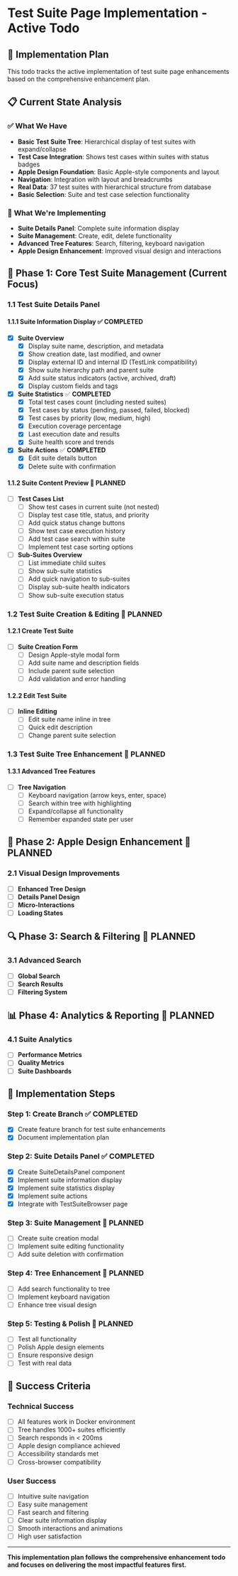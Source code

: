 # Test Suite Page Implementation - Active Todo

## 🎯 **Implementation Plan**

This todo tracks the active implementation of test suite page enhancements based on the comprehensive enhancement plan.

## 📋 **Current State Analysis**

### ✅ **What We Have**
- **Basic Test Suite Tree**: Hierarchical display of test suites with expand/collapse
- **Test Case Integration**: Shows test cases within suites with status badges
- **Apple Design Foundation**: Basic Apple-style components and layout
- **Navigation**: Integration with layout and breadcrumbs
- **Real Data**: 37 test suites with hierarchical structure from database
- **Basic Selection**: Suite and test case selection functionality

### 🔄 **What We're Implementing**
- **Suite Details Panel**: Complete suite information display
- **Suite Management**: Create, edit, delete functionality
- **Advanced Tree Features**: Search, filtering, keyboard navigation
- **Apple Design Enhancement**: Improved visual design and interactions

## 🚀 **Phase 1: Core Test Suite Management (Current Focus)**

### **1.1 Test Suite Details Panel**

#### **1.1.1 Suite Information Display** ✅ **COMPLETED**
- [x] **Suite Overview**
  - [x] Display suite name, description, and metadata
  - [x] Show creation date, last modified, and owner
  - [x] Display external ID and internal ID (TestLink compatibility)
  - [x] Show suite hierarchy path and parent suite
  - [x] Add suite status indicators (active, archived, draft)
  - [x] Display custom fields and tags

- [x] **Suite Statistics** ✅ **COMPLETED**
  - [x] Total test cases count (including nested suites)
  - [x] Test cases by status (pending, passed, failed, blocked)
  - [x] Test cases by priority (low, medium, high)
  - [x] Execution coverage percentage
  - [x] Last execution date and results
  - [x] Suite health score and trends

- [x] **Suite Actions** ✅ **COMPLETED**
  - [x] Edit suite details button
  - [x] Delete suite with confirmation

#### **1.1.2 Suite Content Preview** 🔄 **PLANNED**
- [ ] **Test Cases List**
  - [ ] Show test cases in current suite (not nested)
  - [ ] Display test case title, status, and priority
  - [ ] Add quick status change buttons
  - [ ] Show test case execution history
  - [ ] Add test case search within suite
  - [ ] Implement test case sorting options

- [ ] **Sub-Suites Overview**
  - [ ] List immediate child suites
  - [ ] Show sub-suite statistics
  - [ ] Add quick navigation to sub-suites
  - [ ] Display sub-suite health indicators
  - [ ] Show sub-suite execution status

### **1.2 Test Suite Creation & Editing** 🔄 **PLANNED**

#### **1.2.1 Create Test Suite**
- [ ] **Suite Creation Form**
  - [ ] Design Apple-style modal form
  - [ ] Add suite name and description fields
  - [ ] Include parent suite selection
  - [ ] Add validation and error handling

#### **1.2.2 Edit Test Suite**
- [ ] **Inline Editing**
  - [ ] Edit suite name inline in tree
  - [ ] Quick edit description
  - [ ] Change parent suite selection

### **1.3 Test Suite Tree Enhancement** 🔄 **PLANNED**

#### **1.3.1 Advanced Tree Features**
- [ ] **Tree Navigation**
  - [ ] Keyboard navigation (arrow keys, enter, space)
  - [ ] Search within tree with highlighting
  - [ ] Expand/collapse all functionality
  - [ ] Remember expanded state per user

## 🎨 **Phase 2: Apple Design Enhancement** 🔄 **PLANNED**

### **2.1 Visual Design Improvements**
- [ ] **Enhanced Tree Design**
- [ ] **Details Panel Design**
- [ ] **Micro-Interactions**
- [ ] **Loading States**

## 🔍 **Phase 3: Search & Filtering** 🔄 **PLANNED**

### **3.1 Advanced Search**
- [ ] **Global Search**
- [ ] **Search Results**
- [ ] **Filtering System**

## 📊 **Phase 4: Analytics & Reporting** 🔄 **PLANNED**

### **4.1 Suite Analytics**
- [ ] **Performance Metrics**
- [ ] **Quality Metrics**
- [ ] **Suite Dashboards**

## 🧪 **Implementation Steps**

### **Step 1: Create Branch** ✅ **COMPLETED**
- [x] Create feature branch for test suite enhancements
- [x] Document implementation plan

### **Step 2: Suite Details Panel** ✅ **COMPLETED**
- [x] Create SuiteDetailsPanel component
- [x] Implement suite information display
- [x] Implement suite statistics display
- [x] Implement suite actions
- [x] Integrate with TestSuiteBrowser page

### **Step 3: Suite Management** 🔄 **PLANNED**
- [ ] Create suite creation modal
- [ ] Implement suite editing functionality
- [ ] Add suite deletion with confirmation

### **Step 4: Tree Enhancement** 🔄 **PLANNED**
- [ ] Add search functionality to tree
- [ ] Implement keyboard navigation
- [ ] Enhance tree visual design

### **Step 5: Testing & Polish** 🔄 **PLANNED**
- [ ] Test all functionality
- [ ] Polish Apple design elements
- [ ] Ensure responsive design
- [ ] Test with real data

## 🎯 **Success Criteria**

### **Technical Success**
- [ ] All features work in Docker environment
- [ ] Tree handles 1000+ suites efficiently
- [ ] Search responds in < 200ms
- [ ] Apple design compliance achieved
- [ ] Accessibility standards met
- [ ] Cross-browser compatibility

### **User Success**
- [ ] Intuitive suite navigation
- [ ] Easy suite management
- [ ] Fast search and filtering
- [ ] Clear suite information display
- [ ] Smooth interactions and animations
- [ ] High user satisfaction

---

**This implementation plan follows the comprehensive enhancement todo and focuses on delivering the most impactful features first.** 